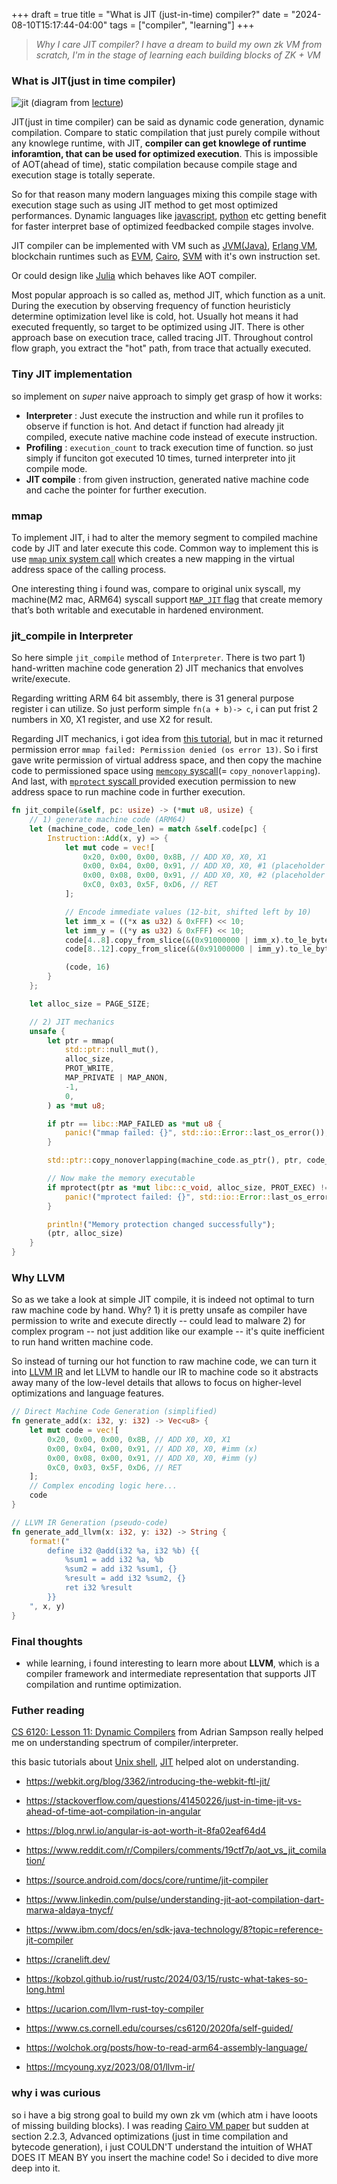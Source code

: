 +++
draft = true
title = "What is JIT (just-in-time) compiler?"
date = "2024-08-10T15:17:44-04:00"
tags = ["compiler", "learning"]
+++


> *Why I care JIT compiler? I have a dream to build my own zk VM from scratch, I'm in the stage of learning each building blocks of ZK + VM*


### What is JIT(just in time compiler)

![jit](/images/jit.png)
(diagram from [lecture](https://vod.video.cornell.edu/media/1_ltb1t94i))

JIT(just in time compiler) can be said as dynamic code generation, dynamic compilation. Compare to static compilation that just purely compile without any knowlege runtime, with JIT, **compiler can get knowlege of runtime inforamtion, that can be used for optimized execution**. This is impossible of AOT(ahead of time), static compilation because compile stage and execution stage is totally seperate.

So for that reason many modern languages mixing this compile stage with execution stage such as using JIT method to get most optimized performances. Dynamic languages like [javascript](https://v8.dev/blog/maglev), [python](https://peps.python.org/pep-0744/) etc getting benefit for faster interpret base of optimized feedbacked compile stages involve.

JIT compiler can be implemented with VM such as [JVM(Java)](https://www.ibm.com/docs/en/sdk-java-technology/8?topic=reference-jit-compiler), [Erlang VM](https://www.erlang.org/doc/apps/erts/beamasm.html), blockchain runtimes such as [EVM](https://www.paradigm.xyz/2024/06/revmc), [Cairo](https://github.com/lambdaclass/cairo_native), [SVM](https://github.com/solana-labs/rbpf) with it's own instruction set.

Or could design like [Julia](https://docs.julialang.org/en/v1/devdocs/eval/#dev-codegen) which behaves like AOT compiler.

Most popular approach is so called as, method JIT, which function as a unit. During the execution by observing frequency of function heuristicly determine optimization level like is cold, hot. Usually hot means it had executed frequently, so target to be optimized using JIT. There is other approach base on execution trace, called tracing JIT. Throughout control flow graph, you extract the "hot" path, from trace that actually executed.

### Tiny JIT implementation

so implement on *super* naive approach to simply get grasp of how it works:

- **Interpreter** : Just execute the instruction and while run it profiles to observe if function is hot. And detact if function had already jit compiled, execute native machine code instead of execute instruction.
- **Profiling** : `execution_count` to track execution time of function. so just simply if funciton got executed 10 times, turned interpreter into jit compile mode.
- **JIT compile** : from given instruction, generated native machine code and cache the pointer for further execution.

### mmap

To implement JIT, i had to alter the memory segment to compiled machine code by JIT and later execute this code. Common way to implement this is use [`mmap` unix system call](https://man7.org/linux/man-pages/man2/mmap.2.html) which creates a new mapping in the virtual address space of the calling process.

One interesting thing i found was, compare to original unix syscall, my machine(M2 mac, ARM64) syscall support [`MAP_JIT` flag](https://developer.apple.com/documentation/bundleresources/entitlements/com_apple_security_cs_allow-jit) that create memory that’s both writable and executable in hardened environment.

### jit_compile in Interpreter

So here simple `jit_compile` method of `Interpreter`. There is two part 1) hand-written machine code generation 2) JIT mechanics that envolves write/execute.

Regarding writting ARM 64 bit assembly, there is 31 general purpose register i can utilize. So just perform simple `fn(a + b)-> c`, i can put frist 2 numbers in X0, X1 register, and use X2 for result.



Regarding JIT mechanics, i got idea from [this tutorial](https://github.com/spencertipping/jit-tutorial), but in mac it returned permission error `mmap failed: Permission denied (os error 13)`. So i first gave write permission of virtual address space, and then copy the machine code to permissioned space using [`memcopy` syscall](https://man7.org/linux/man-pages/man3/memcpy.3.html)(= `copy_nonoverlapping`). And last, with [`mprotect` syscall ](https://man7.org/linux/man-pages/man2/mprotect.2.html) provided execution permission to new address space to run machine code in further execution.


```rust
fn jit_compile(&self, pc: usize) -> (*mut u8, usize) {
    // 1) generate machine code (ARM64)
    let (machine_code, code_len) = match &self.code[pc] {
        Instruction::Add(x, y) => {
            let mut code = vec![
                0x20, 0x00, 0x00, 0x8B, // ADD X0, X0, X1
                0x00, 0x04, 0x00, 0x91, // ADD X0, X0, #1 (placeholder for x)
                0x00, 0x08, 0x00, 0x91, // ADD X0, X0, #2 (placeholder for y)
                0xC0, 0x03, 0x5F, 0xD6, // RET
            ];

            // Encode immediate values (12-bit, shifted left by 10)
            let imm_x = ((*x as u32) & 0xFFF) << 10;
            let imm_y = ((*y as u32) & 0xFFF) << 10;
            code[4..8].copy_from_slice(&(0x91000000 | imm_x).to_le_bytes());
            code[8..12].copy_from_slice(&(0x91000000 | imm_y).to_le_bytes());

            (code, 16)
        }
    };

    let alloc_size = PAGE_SIZE;

    // 2) JIT mechanics
    unsafe {
        let ptr = mmap(
            std::ptr::null_mut(),
            alloc_size,
            PROT_WRITE,
            MAP_PRIVATE | MAP_ANON,
            -1,
            0,
        ) as *mut u8;

        if ptr == libc::MAP_FAILED as *mut u8 {
            panic!("mmap failed: {}", std::io::Error::last_os_error());
        }

        std::ptr::copy_nonoverlapping(machine_code.as_ptr(), ptr, code_len);

        // Now make the memory executable
        if mprotect(ptr as *mut libc::c_void, alloc_size, PROT_EXEC) != 0 {
            panic!("mprotect failed: {}", std::io::Error::last_os_error());
        }

        println!("Memory protection changed successfully");
        (ptr, alloc_size)
    }
}
```

### Why LLVM

So as we take a look at simple JIT compile, it is indeed not optimal to turn raw machine code by hand. Why? 1) it is pretty unsafe as compiler have permission to write and execute directly -- could lead to malware 2) for complex program -- not just addition like our example -- it's quite inefficient to run hand written machine code.

So instead of turning our hot function to raw machine code, we can turn it into [LLVM IR](https://llvm.org/docs/LangRef.html#id1899) and let LLVM to handle our IR to machine code so it abstracts away many of the low-level details that allows to focus on higher-level optimizations and language features.

```rust
// Direct Machine Code Generation (simplified)
fn generate_add(x: i32, y: i32) -> Vec<u8> {
    let mut code = vec![
        0x20, 0x00, 0x00, 0x8B, // ADD X0, X0, X1
        0x00, 0x04, 0x00, 0x91, // ADD X0, X0, #imm (x)
        0x00, 0x08, 0x00, 0x91, // ADD X0, X0, #imm (y)
        0xC0, 0x03, 0x5F, 0xD6, // RET
    ];
    // Complex encoding logic here...
    code
}

// LLVM IR Generation (pseudo-code)
fn generate_add_llvm(x: i32, y: i32) -> String {
    format!("
        define i32 @add(i32 %a, i32 %b) {{
            %sum1 = add i32 %a, %b
            %sum2 = add i32 %sum1, {}
            %result = add i32 %sum2, {}
            ret i32 %result
        }}
    ", x, y)
}
```

### Final thoughts

- while learning, i found interesting to learn more about **LLVM**, which is a compiler framework and intermediate representation that supports JIT compilation and runtime optimization.

### Futher reading

[CS 6120: Lesson 11: Dynamic Compilers](https://vod.video.cornell.edu/media/1_ltb1t94i) from Adrian Sampson really helped me on understanding spectrum of compiler/interpreter.

this basic tutorials about [Unix shell](https://github.com/spencertipping/shell-tutorial), [JIT](https://github.com/spencertipping/jit-tutorial) helped alot on understanding.

- https://webkit.org/blog/3362/introducing-the-webkit-ftl-jit/

- https://stackoverflow.com/questions/41450226/just-in-time-jit-vs-ahead-of-time-aot-compilation-in-angular
- https://blog.nrwl.io/angular-is-aot-worth-it-8fa02eaf64d4
- https://www.reddit.com/r/Compilers/comments/19ctf7p/aot_vs_jit_comilation/
- https://source.android.com/docs/core/runtime/jit-compiler
- https://www.linkedin.com/pulse/understanding-jit-aot-compilation-dart-marwa-aldaya-tnycf/
- https://www.ibm.com/docs/en/sdk-java-technology/8?topic=reference-jit-compiler
- https://cranelift.dev/
- https://kobzol.github.io/rust/rustc/2024/03/15/rustc-what-takes-so-long.html
- https://ucarion.com/llvm-rust-toy-compiler
- https://www.cs.cornell.edu/courses/cs6120/2020fa/self-guided/
- https://wolchok.org/posts/how-to-read-arm64-assembly-language/
- https://mcyoung.xyz/2023/08/01/llvm-ir/

### why i was curious

so i have a big strong goal to build my own zk vm (which atm i have looots of missing building blocks). I was reading [Cairo VM paper](https://eprint.iacr.org/2021/1063.pdf) but sudden at section 2.2.3, Advanced optimizations (just in time compilation and bytecode generation), i just COULDN'T understand the intuition of WHAT DOES IT MEAN BY you insert the machine code! So i decided to dive more deep into it.
